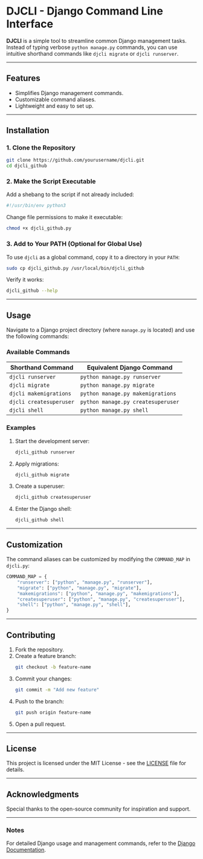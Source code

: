 # DJCLI - Django Command Line Interface

**DJCLI** is a simple tool to streamline common Django management tasks. Instead of typing verbose `python manage.py` commands, you can use intuitive shorthand commands like `djcli migrate` or `djcli runserver`.

---

## Features
- Simplifies Django management commands.
- Customizable command aliases.
- Lightweight and easy to set up.

---

## Installation

### 1. Clone the Repository
```bash
git clone https://github.com/yourusername/djcli.git
cd djcli_github
```

### 2. Make the Script Executable
Add a shebang to the script if not already included:
```python
#!/usr/bin/env python3
```

Change file permissions to make it executable:
```bash
chmod +x djcli_github.py
```

### 3. Add to Your PATH (Optional for Global Use)
To use `djcli` as a global command, copy it to a directory in your `PATH`:
```bash
sudo cp djcli_github.py /usr/local/bin/djcli_github
```

Verify it works:
```bash
djcli_github --help
```

---

## Usage
Navigate to a Django project directory (where `manage.py` is located) and use the following commands:

### Available Commands
| Shorthand Command       | Equivalent Django Command                       |
|--------------------------|------------------------------------------------|
| `djcli runserver`       | `python manage.py runserver`                   |
| `djcli migrate`         | `python manage.py migrate`                     |
| `djcli makemigrations`  | `python manage.py makemigrations`              |
| `djcli createsuperuser` | `python manage.py createsuperuser`             |
| `djcli shell`           | `python manage.py shell`                       |

### Examples
1. Start the development server:
   ```bash
   djcli_github runserver
   ```

2. Apply migrations:
   ```bash
   djcli_github migrate
   ```

3. Create a superuser:
   ```bash
   djcli_github createsuperuser
   ```

4. Enter the Django shell:
   ```bash
   djcli_github shell
   ```

---

## Customization
The command aliases can be customized by modifying the `COMMAND_MAP` in `djcli.py`:
```python
COMMAND_MAP = {
    "runserver": ["python", "manage.py", "runserver"],
    "migrate": ["python", "manage.py", "migrate"],
    "makemigrations": ["python", "manage.py", "makemigrations"],
    "createsuperuser": ["python", "manage.py", "createsuperuser"],
    "shell": ["python", "manage.py", "shell"],
}
```

---

## Contributing
1. Fork the repository.
2. Create a feature branch:
   ```bash
   git checkout -b feature-name
   ```
3. Commit your changes:
   ```bash
   git commit -m "Add new feature"
   ```
4. Push to the branch:
   ```bash
   git push origin feature-name
   ```
5. Open a pull request.

---

## License
This project is licensed under the MIT License - see the [LICENSE](LICENSE) file for details.

---

## Acknowledgments
Special thanks to the open-source community for inspiration and support.

---

### Notes
For detailed Django usage and management commands, refer to the [Django Documentation](https://docs.djangoproject.com).
